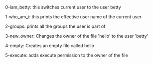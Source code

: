 0-iam_betty: this switches current user to the user betty

1-who_am_i: this prints the effective user name of the current user

2-groups: prints all the groups the user is part of

3-new_owner: Changes the owner of the file 'hello' to the user 'betty'

4-empty: Creates an empty file called hello

5-execute: adds execute permission to the owner of the file

